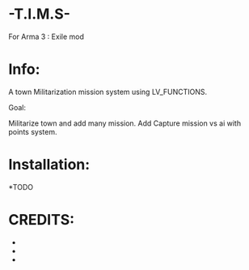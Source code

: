 # -T.I.M.S-

For Arma 3 : Exile mod

# Info:

A town Militarization mission system using LV_FUNCTIONS.

Goal: 

Militarize town and add many mission. Add Capture mission vs ai with points system.

# Installation:

*TODO

# CREDITS:

*

*

*
